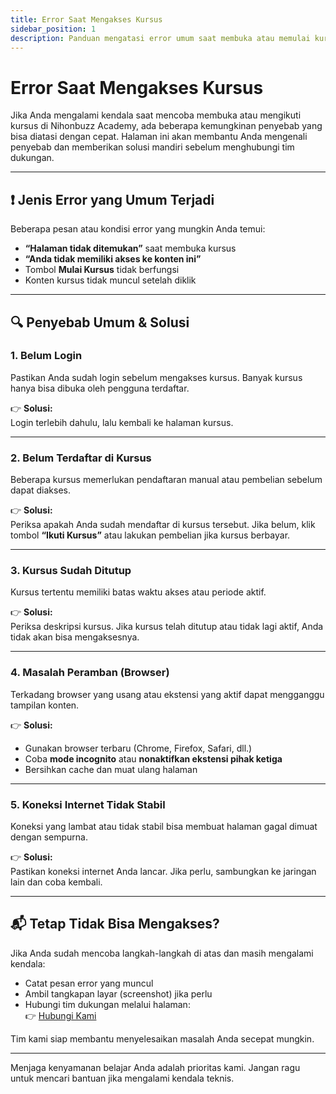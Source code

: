 ```yaml
---
title: Error Saat Mengakses Kursus
sidebar_position: 1
description: Panduan mengatasi error umum saat membuka atau memulai kursus di platform.
---
```


# Error Saat Mengakses Kursus

Jika Anda mengalami kendala saat mencoba membuka atau mengikuti kursus di Nihonbuzz Academy, ada beberapa kemungkinan penyebab yang bisa diatasi dengan cepat. Halaman ini akan membantu Anda mengenali penyebab dan memberikan solusi mandiri sebelum menghubungi tim dukungan.

---

## ❗ Jenis Error yang Umum Terjadi

Beberapa pesan atau kondisi error yang mungkin Anda temui:

- **“Halaman tidak ditemukan”** saat membuka kursus
- **“Anda tidak memiliki akses ke konten ini”**
- Tombol **Mulai Kursus** tidak berfungsi
- Konten kursus tidak muncul setelah diklik

---

## 🔍 Penyebab Umum & Solusi

### 1. **Belum Login**
Pastikan Anda sudah login sebelum mengakses kursus. Banyak kursus hanya bisa dibuka oleh pengguna terdaftar.

👉 **Solusi:**  
Login terlebih dahulu, lalu kembali ke halaman kursus.

---

### 2. **Belum Terdaftar di Kursus**
Beberapa kursus memerlukan pendaftaran manual atau pembelian sebelum dapat diakses.

👉 **Solusi:**  
Periksa apakah Anda sudah mendaftar di kursus tersebut. Jika belum, klik tombol **“Ikuti Kursus”** atau lakukan pembelian jika kursus berbayar.

---

### 3. **Kursus Sudah Ditutup**
Kursus tertentu memiliki batas waktu akses atau periode aktif.

👉 **Solusi:**  
Periksa deskripsi kursus. Jika kursus telah ditutup atau tidak lagi aktif, Anda tidak akan bisa mengaksesnya.

---

### 4. **Masalah Peramban (Browser)**
Terkadang browser yang usang atau ekstensi yang aktif dapat mengganggu tampilan konten.

👉 **Solusi:**
- Gunakan browser terbaru (Chrome, Firefox, Safari, dll.)
- Coba **mode incognito** atau **nonaktifkan ekstensi pihak ketiga**
- Bersihkan cache dan muat ulang halaman

---

### 5. **Koneksi Internet Tidak Stabil**
Koneksi yang lambat atau tidak stabil bisa membuat halaman gagal dimuat dengan sempurna.

👉 **Solusi:**  
Pastikan koneksi internet Anda lancar. Jika perlu, sambungkan ke jaringan lain dan coba kembali.

---

## 📬 Tetap Tidak Bisa Mengakses?

Jika Anda sudah mencoba langkah-langkah di atas dan masih mengalami kendala:

- Catat pesan error yang muncul
- Ambil tangkapan layar (screenshot) jika perlu
- Hubungi tim dukungan melalui halaman:  
  👉 [Hubungi Kami](../hubungi-kami.md)

Tim kami siap membantu menyelesaikan masalah Anda secepat mungkin.

---

Menjaga kenyamanan belajar Anda adalah prioritas kami. Jangan ragu untuk mencari bantuan jika mengalami kendala teknis.

